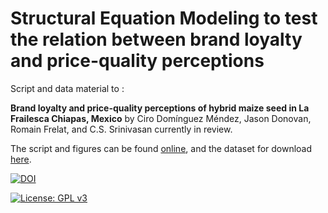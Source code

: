 # Structural Equation Modeling to test the relation between brand loyalty and price-quality perceptions

Script and data material to :  

**Brand loyalty and price-quality perceptions of hybrid maize seed in La Frailesca Chiapas, Mexico** by Ciro Domínguez Méndez, Jason Donovan, Romain Frelat, and C.S. Srinivasan currently in review. 

The script and figures can be found [online](https://github.com/rfrelat/SEM_MaizeBrandPrice/raw/main/SEM_MaizeBrandPrice.md), and the dataset for download [here](https://github.com/rfrelat/SEM_MaizeBrandPrice/raw/main/MaizeBrandPrice.csv).  

[![DOI](https://zenodo.org/badge/592493435.svg)](https://zenodo.org/badge/latestdoi/592493435)

[![License: GPL v3](https://img.shields.io/badge/License-GPLv3-blue.svg)](https://www.gnu.org/licenses/gpl-3.0)



